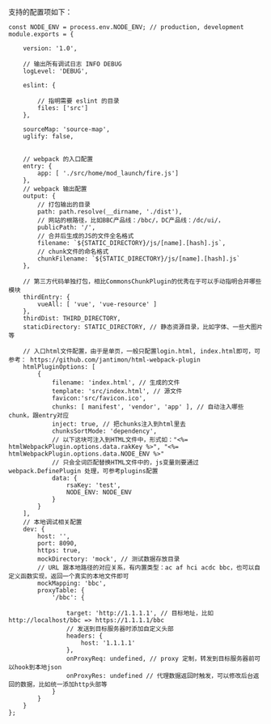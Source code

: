 
支持的配置项如下：

    const NODE_ENV = process.env.NODE_ENV; // production, development
    module.exports = {

        version: '1.0',
        
        // 输出所有调试日志 INFO DEBUG
        logLevel: 'DEBUG',

        eslint: {

            // 指明需要 eslint 的目录
            files: ['src']
        },

        sourceMap: 'source-map',
        uglify: false,


        // webpack 的入口配置
        entry: {
            app: [ './src/home/mod_launch/fire.js']
        },
        // webpack 输出配置
        output: {
            // 打包输出的目录
            path: path.resolve(__dirname, './dist'),
            // 网站的根路径，比如BBC产品线：/bbc/，DC产品线：/dc/ui/，
            publicPath: '/',
            // 合并后生成的JS的文件全名格式
            filename: `${STATIC_DIRECTORY}/js/[name].[hash].js`,
            // chunk文件的命名格式
            chunkFilename: `${STATIC_DIRECTORY}/js/[name].[hash].js`
        },

        // 第三方代码单独打包，相比CommonsChunkPlugin的优秀在于可以手动指明合并哪些模块
        thirdEntry: {
            vueAll: [ 'vue', 'vue-resource' ]
        },
        thirdDist: THIRD_DIRECTORY,
        staticDirectory: STATIC_DIRECTORY, // 静态资源目录，比如字体、一些大图片等

        // 入口html文件配置，由于是单页，一般只配置login.html, index.html即可，可参考： https://github.com/jantimon/html-webpack-plugin
        htmlPluginOptions: [
            {
                filename: 'index.html', // 生成的文件
                template: 'src/index.html', // 源文件
                favicon:'src/favicon.ico',
                chunks: [ manifest', 'vendor', 'app' ], // 自动注入哪些chunk，跟entry对应
                inject: true, // 把chunks注入到html里去
                chunksSortMode: 'dependency',
                // 以下这块可注入到HTML文件中，形式如："<%= htmlWebpackPlugin.options.data.rakKey %>", "<%= htmlWebpackPlugin.options.data.NODE_ENV %>"
                // 只会全词匹配替换HTML文件中的，js变量则要通过 webpack.DefinePlugin 处理，可参考plugins配置
                data: {
                    rsaKey: 'test',
                    NODE_ENV: NODE_ENV
                }
            }
        ],
        // 本地调试相关配置
        dev: {
            host: '',
            port: 8090,
            https: true,
            mockDirectory: 'mock', // 测试数据存放目录
            // URL 跟本地路径的对应关系，有内置类型：ac af hci acdc bbc，也可以自定义函数实现，返回一个真实的本地文件即可
            mockMapping: 'bbc',
            proxyTable: {
                '/bbc': {

                    target: 'http://1.1.1.1', // 目标地址，比如 http://localhost/bbc => https://1.1.1.1/bbc
                    // 发送到目标服务器时添加自定义头部
                    headers: {
                        host: '1.1.1.1'
                    },
                    onProxyReq: undefined, // proxy 定制，转发到目标服务器前可以hook到本地json
                    onProxyRes: undefined // 代理数据返回时触发，可以修改后台返回的数据，比如统一添加http头部等
                }
            }
        }
    };
